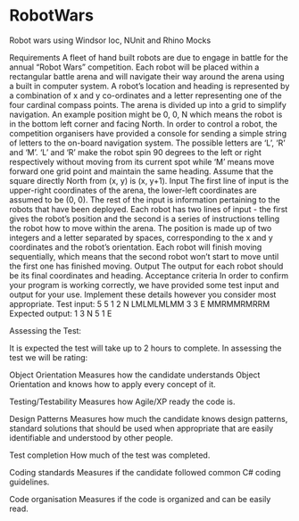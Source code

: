 RobotWars
=========

Robot wars using Windsor Ioc, NUnit and Rhino Mocks

Requirements
A fleet of hand built robots are due to engage in battle for the annual “Robot Wars” competition. Each robot will be placed within a rectangular battle arena and will navigate their way around the arena using a built in computer system.
A robot’s location and heading is represented by a combination of x and y co-ordinates and a letter representing one of the four cardinal compass points. The arena is divided up into a grid to simplify navigation. An example position might be 0, 0, N which means the robot is in the bottom left corner and facing North.
In order to control a robot, the competition organisers have provided a console for sending a simple string of letters to the on-board navigation system. The possible letters are ‘L’, ‘R’ and ‘M’. ‘L’ and ‘R’ make the robot spin 90 degrees to the left or right respectively without moving from its current spot while ‘M’ means move forward one grid point and maintain the same heading. Assume that the square directly North from (x, y) is (x, y+1).
Input
The first line of input is the upper-right coordinates of the arena, the lower-left coordinates are assumed to be (0, 0).
The rest of the input is information pertaining to the robots that have been deployed. Each robot has two lines of input - the first gives the robot’s position and the second is a series of instructions telling the robot how to move within the arena.
The position is made up of two integers and a letter separated by spaces, corresponding to the x and y coordinates and the robot’s orientation. Each robot will finish moving sequentially, which means that the second robot won’t start to move until the first one has finished moving.
Output
The output for each robot should be its final coordinates and heading.
Acceptance criteria
In order to confirm your program is working correctly, we have provided some test input and output for your use. Implement these details however you consider most appropriate.
Test input:
5 5
1 2 N
LMLMLMLMM
3 3 E
MMRMMRMRRM
Expected output:
1 3 N
5 1 E

Assessing the Test:

It is expected the test will take up to 2 hours to complete. In assessing the test we will be rating:

Object Orientation
Measures how the candidate understands Object Orientation and knows how to apply every concept of it.

Testing/Testability
Measures how Agile/XP ready the code is.

Design Patterns
Measures how much the candidate knows design patterns, standard solutions that should be used when appropriate that are easily identifiable and understood by other people.

Test completion
How much of the test was completed.

Coding standards
Measures if the candidate followed common C# coding guidelines.

Code organisation
Measures if the code is organized and can be easily read.

